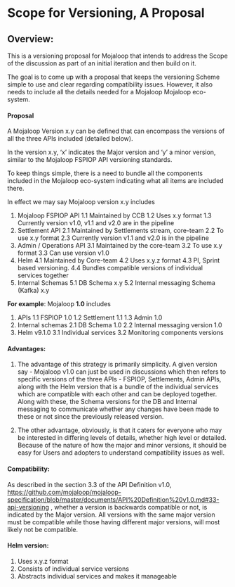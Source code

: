 # Scope for Versioning, A Proposal

## Overview:

This is a versioning proposal for Mojaloop that intends to address the Scope of the discussion as part of an initial iteration and then build on it.

The goal is to come up with a proposal that keeps the versioning Scheme simple to use and clear regarding compatibility issues. However, it also needs to include all the details needed for a Mojaloop  Mojaloop eco-system.


#### Proposal
A Mojaloop Version x.y can be defined that can encompass the versions of all the three APIs included (detailed below).

In the version x.y, ‘x’ indicates the Major version and ‘y’ a minor version, similar to the Mojaloop FSPIOP API versioning standards.

To keep things simple, there is a need to bundle all the components included in the Mojaloop eco-system indicating what all items are included there.

In effect we may say Mojaloop version x.y includes
1. Mojaloop FSPIOP API
1.1 Maintained by CCB
1.2 Uses x.y format
1.3 Currently version v1.0, v1.1 and v2.0 are in the pipeline
2. Settlement API
2.1 Maintained by Settlements stream, core-team
2.2 To use x.y format 
2.3 Currently version v1.1 and v2.0 is in the pipeline
3. Admin / Operations API
3.1 Maintained by the core-team
3.2 To use x.y format
3.3 Can use version v1.0
4. Helm
4.1 Maintained by Core-team
4.2 Uses x.y.z format
4.3 PI, Sprint based versioning.
4.4 Bundles compatible versions of individual services together
5. Internal Schemas
5.1 DB Schema x.y
5.2 Internal messaging Schema (Kafka) x.y

**For example**:
Mojaloop **1.0** includes
1. APIs
1.1 FSPIOP 1.0
1.2 Settlement 1.1
1.3 Admin 1.0
2. Internal schemas
2.1 DB Schema 1.0
2.2 Internal messaging version 1.0
3. Helm v9.1.0
3.1 Individual services
3.2 Monitoring components versions

#### Advantages:
1. The advantage of this strategy is primarily simplicity. A given version say - Mojaloop v1.0 can just be used in discussions which then refers to specific versions of the three APIs - FSPIOP, Settlements, Admin APIs, along with the Helm version that is a bundle of the individual services which are compatible with each other and can be deployed together. Along with these, the Schema versions for the DB and Internal messaging to communicate whether any changes have been made to these or not since the previously released version.

2. The other advantage, obviously, is that it caters for everyone who may be interested in differing levels of details, whether high level or detailed. Because of the nature of how the major and minor versions, it should be easy for Users and adopters to understand compatibility issues as well.

#### Compatibility:
As described in the section 3.3 of the API Definition v1.0, https://github.com/mojaloop/mojaloop-specification/blob/master/documents/API%20Definition%20v1.0.md#33-api-versioning , whether a version is backwards compatible or not, is indicated by the Major version. All versions with the same major version must be compatible while those having different major versions, will most likely not be compatible.

#### Helm version:
1. Uses x.y.z format
2. Consists of individual service versions
3. Abstracts individual services and makes it manageable
